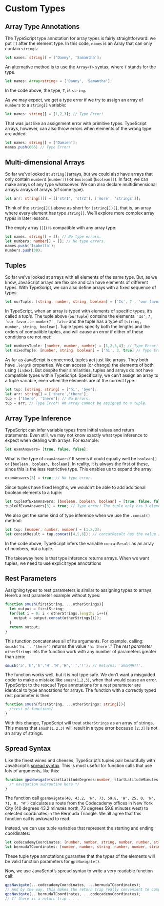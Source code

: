 # Custom Types

## Array Type Annotations

The TypeScript type annotation for array types is fairly straightforward: we put `[]` after the element type.  In this code, `names` is an Array that can only contain `string`s:

```ts
let names: string[] = ['Danny', 'Samantha'];
```

An alternative method is to use the `Array<T>` syntax, where `T` stands for the type.

```ts
let names: Array<string> = ['Danny', 'Samantha'];
```

In the code above, the type, `T`, is `string`.

As we may expect, we get a type error if we try to assign an array of `number`s to a `string[]` variable:

```ts
let names: string[] = [1,2,3]; // Type Error!
```

That was just like an assignment error with primitive types. TypeScript  arrays, however, can also throw errors when elements of the wrong type  are added:

```ts
let names: string[] = ['Damien'];
names.push(666) // Type Error!
```

## Multi-dimensional Arrays 

So far we’ve looked at `string[]`arrays, but we could also have arrays that only contain `number`s (`number[]`) or `boolean`s  (`boolean[]`). In fact, we can make arrays of any type whatsoever. We can also declare multidimensional arrays: arrays of arrays (of some type). 

```ts
let arr: string[][] = [['str1', 'str2'], ['more', 'strings']];
```

Think of the `string[][]` above as short for `(string[])[]`, that is, an array where every element has type `string[]`. We’ll explore more complex array types in later lessons.

The empty array (`[]`) is compatible with any array type: 

```ts
let names: string[] = []; // No type errors.
let numbers: number[] = []; // No type errors.
names.push('Isabella');  
numbers.push(30);
```

## Tuples

So far we’ve looked at arrays with all elements of the same type. But, as we know, JavaScript arrays  are flexible and can have elements of different types. With TypeScript,  we can also define arrays with a fixed sequence of types: 

```ts
let ourTuple: [string, number, string, boolean] = ['Is', 7 , 'our favorite number?' , false]; 
```

In TypeScript, when an array is typed with elements of specific types, it’s called a *tuple*. The tuple above (`ourTuple`) contains the elements: `'Is'`, `7` , `'our favorite number?'` , `false` and the tuple has a type of `[string, number, string, boolean]`. Tuple types specify both the lengths and the orders of compatible tuples, and will cause an error if either of these conditions are not met:

```ts
let numbersTuple: [number, number, number] = [1,2,3,4]; // Type Error! numbersTuple should only have three elements.
let mixedTuple: [number, string, boolean] = ['hi', 3, true] // Type Error! The first elements should be a number, the second a string, and the third a boolean. 
```

As far as JavaScript is concerned, tuples act just like arrays. They both have `.length` properties. We can access (or change) the elements of both using `[index]`.  But despite their similarities, tuples and arrays do not have  compatible types within TypeScript. Specifically, we can’t assign an  array to a tuple variable, even when the elements are of the  correct  type: 

```ts
let tup: [string, string] = ['hi', 'bye'];
let arr: string[] = ['there','there'];
tup = ['there', 'there']; // No Errors.
tup = arr; // Type Error! An array cannot be assigned to a tuple.
```

## Array Type Inference

TypeScript can infer variable types from initial values and return  statements. Even still, we may not know exactly what type inference to  expect when dealing with arrays. For example: 

```ts
let examAnswers= [true, false, false];
```

What is the type of `examAnswers`? It seems it could equally well be `boolean[]` or `[boolean, boolean, boolean]`. In reality, it is always the first of these, since this is the less restrictive type. This enables us to expand the array:

```ts
examAnswers[3] = true; // No type error.
```

Since tuples have fixed lengths, we wouldn’t be able to add additional boolean elements to a tuple:

```ts
let tupleOfExamAnswers: [boolean, boolean, boolean] = [true, false, false];
tupleOfExamAnswers[3] = true; // Type error! The tuple only has 3 elements.
```

We also get the same kind of type inference when we use the `.concat()` method:

```ts
let tup: [number, number, number] = [1,2,3];
let concatResult = tup.concat([4,5,6]); // concatResult has the value [1,2,3,4,5,6].
```

In the code above, TypeScript infers the variable `concatResult` as an array of numbers, not a tuple.

The takeaway here is that type inference returns arrays. When we want tuples, we need to use explicit type annotations

## Rest Parameters

Assigning types to rest parameters  is similar to assigning types to arrays. Here’s a rest parameter example without types:

```ts
function smush(firstString, ...otherStrings){
  let output = firstString;
  for(let i = 0; i < otherStrings.length; i++){
    output = output.concat(otherStrings[i]);
  }
  return output;
}
```

This function concatenates all of its arguments. For example, calling: `smush('hi ', 'there')` returns the value `'hi there'`.” The *rest parameter* `otherStrings` lets the function work with any number of parameters greater than zero: 

```ts
smush('a','h','h','H','H','H','!','!'); // Returns: 'ahhHHH!!'.
```

The function works well, but it is not type safe. We don’t want a misguided coder to make a mistake like `smush(1,2,3)`, when that would cause an error. TypeScript to the rescue! Type annotations for a rest parameter are identical to type annotations for arrays. The function with a correctly typed rest parameter is then:

```ts
function smush(firstString, ...otherStrings: string[]){
  /*rest of function*/
}
```

With this change, TypeScript will treat `otherStrings` as an array of strings. This means that  `smush(1,2,3)` will result in a type error because `[2,3]` is not an array of strings.

## Spread Syntax

Like the finest wines and cheeses, TypeScript’s tuples pair beautifully with JavaScript’s [spread syntax](https://developer.mozilla.org/en-US/docs/Web/JavaScript/Reference/Operators/Spread_syntax). This is most useful for function calls that use lots of arguments, like this: 

```ts
function gpsNavigate(startLatitudeDegrees:number, startLatitudeMinutes:number, startNorthOrSouth:string, startLongitudeDegrees: number, startLongitudeMinutes: number, startEastOrWest:string, endLatitudeDegrees:number, endLatitudeMinutes:number , endNorthOrSouth:string, endLongitudeDegrees: number, endLongitudeMinutes: number,  endEastOrWest:string) {
  /* navigation subroutine here */
}
```

The function call `gpsNavigate(40, 43.2, 'N', 73, 59.8, 'W', 25, 0, 'N', 71, 0, 'W')` calculates a route from the Codecademy offices in New York City (40  degrees  43.2 minutes north, 73 degrees 59.8 minutes west) to selected  coordinates in the Bermuda Triangle. We all agree that this function  call is awkward to read. 

Instead, we can use tuple variables that represent the starting and ending coordinates:

```ts
let codecademyCoordinates: [number, number, string, number, number, string] = [40, 43.2, 'N', 73, 59.8, 'W'];
let bermudaTCoordinates: [number, number, string, number, number, string] = [25, 0 , 'N' , 71, 0, 'W'];
```

These tuple type annotations guarantee that the types of the elements will be valid function parameters for `gpsNavigate()`.

Now, we use JavaScript’s spread syntax to write a very readable function call:

```ts
gpsNavigate(...codecademyCoordinates, ...bermudaTCoordinates);
// And by the way, this makes the return trip really convenient to compute too:
gpsNavigate(...bermudaTCoordinates, ...codecademyCoordinates);
// If there is a return trip . . . 
```


